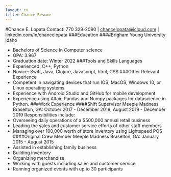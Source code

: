 ```yaml
---
layout: cv
title: Chance_Resume
---
```

#Chance E. Lopata
Contact: 770 329-2090  |  chancelopata@icloud.com | linkedin.com/in/chancelopata
###Education 
####Brigham Young University Idaho
- Bachelors of Science in Computer science
- GPA: 3.967
- Graduation date: Winter 2022
###Tools and Skills 
Languages
- Experienced: C++, Python
- Novice: Swift, Java, Clojure, Javascript, html, CSS
###Other Relevant Experience
- Competent in navigating devices that run IOS, MacOS, Windows 10, or Linux operating systems
- Experience with Android Studio and GitHub for mobile development
- Experience using Altair, Pandas and Numpy packages for datascience in Python.
###Work Experience 
####Shift Supervisor 
Meeple Madness
Braselton, GA: October 2017 - December 2018, August 2019 - December 2019
Responsibilities include:
- Overseeing daily operations of a $500,000 annual retail business
- Leading the sales and customer service efforts of other staff members
- Managing over 100,000 worth of store inventory using Lightspeed POS
####Original Crew Member
Meeple Madness
Braselton, GA: January 2015 - August 2015
- Assisted in establishing family business
- Building inventory
- Organizing merchandise
- Working with guests including sales and customer service
- Running organized events with up to 30 participants
